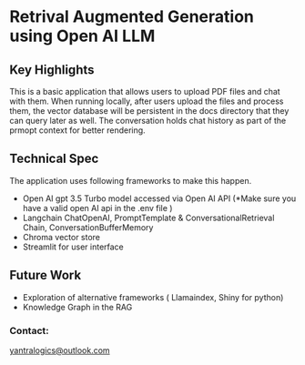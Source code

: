 # Retrival Augmented Generation using Open AI LLM

## Key Highlights

This is a basic application that allows users to upload PDF files and chat with them. When running locally, after users upload the files and process them, the vector database will be persistent in the docs directory that they can query later as well. The conversation holds chat history as part of the prmopt context for better rendering.


## Technical Spec

The application uses following frameworks to make this happen.

 - Open AI gpt 3.5 Turbo model accessed via Open AI API (*Make sure you have a valid open AI api in the .env file )
 - Langchain ChatOpenAI, PromptTemplate & ConversationalRetrieval Chain, ConversationBufferMemory
 - Chroma vector store
 - Streamlit for user interface 
  


## Future Work

 - Exploration of alternative frameworks ( Llamaindex, Shiny for python)
 - Knowledge Graph in the RAG 



 ### Contact:

yantralogics@outlook.com
